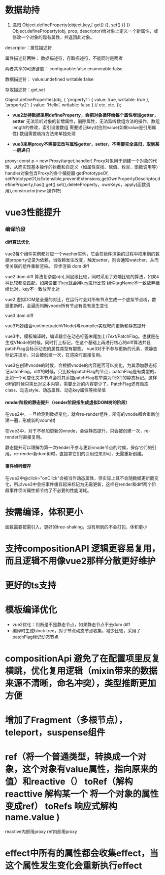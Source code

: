 # 数据劫持
1. 递归 
Object.defineProperty(object,key,{
    get() {},
    set() {}
})
Object.defineProperty(obj, prop, descriptor)给对象上定义一个新属性，或修改一个对象的现有属性，并返回此对象。

descriptor：属性描述符

属性描述符两种： 数据描述符，存取描述符，不能同时是两者

两者共享的可选键值： configurable:false   enumerable:false   

数据描述符： value:undefined  writable:false  

存取描述符：get,set

Object.defineProperties(obj, {
  'property1': {
    value: true,
    writable: true
  },
  'property2': {
    value: 'Hello',
    writable: false
  }
  // etc. etc.
});

- **vue2劫持数据采用defineProperty，会把对象循环给每个属性增加getter，setter**
无法监听对象的新增属性，删除属性，无法监听数组方法的操作，数组length的修改，索引设置数组
需要递归key对应的value(如果value是引用属性)
数组需要劫持方法来单独处理


- **vue3采用proxy不需要去改写属性getter，setter，不需要完全递归，取到某一层递归**

proxy: const p = new Proxy(target,handler) Proxy对象用于创建一个对象的代理，从而实现基本操作的拦截和自定义（如属性查找、赋值、枚举、函数调用等）
handler对象包含Proxy的各个捕捉器
getPrototypeOf, setPrototypeOf,isExtensible,preventExtensions,getOwnPropertyDescriptor,defineProperty,has(),get(),set(),deleteProperty，ownKeys，apply(函数调用),constructor(new 操作符)





# vue3性能提升
### 编译阶段

#### diff算法优化

vue2每个组件实例都对应一个wacher实例，它会在组件渲染的过程中把用到的数据property记录为依赖，当依赖发生改变，触发setter，则会通知watcher，从而使关联的组件重新渲染。 异步渲染 dom diff

vue2 dom diff 算法复杂度o(n),同层级比较，同时采用了双端比较的算法，如果4种比较都没匹配，如果设置了key就会用key进行比较
组件tagName不一致放弃继续比对，key不一致放弃比对

vue2 虚拟DOM是全量的对比，在运行时会对所有节点生成一个虚拟节点树，数据更新时，会遍历判断vnode所有节点有没有发生变化


vue3 dom diff

vue3巧妙结合runtime(patchVNode)与compiler实现靶向更新和静态提升

vue3中，模板编译时，编译器会在动态标签末尾加上/*Text*/PatchFlag。也就是在生成VNode的时候，同时打上标记，在这个基础上再进行核心的diff算法并且patchFlag会标示动态的属性类型有那些。
vue3对于不参与更新的元素，做静态标记并提示，只会被创建一次，在渲染时直接复用。

vue3在创建vnode的时候，会根据vnode的内容是否可以变化，为其添加静态标记patchFlag。diff的时候，只比较有patchFlag的节点，patchFlag是有类型的，比如一个可变化文本节点会将其添加patchFlag枚举类为TEXT的静态标记。这样diff的时候只需比对文本内容，需要比对的内容更少了。PatchFlag还有动态class、动态style、动态属性、动态key属性等枚举值



#### render阶段的静态提升（render阶段指生成虚拟DOM树的阶段）
在vue2中，一旦检测到数据变化，就会re-render组件，所有的vnode都会重新创建一遍，形成新的vdom树

在vue3中，对于不参加更新的vnode，会做静态提升，只会被创建一次，re-render时直接复用。

静态提升可以理解为第一次render不参与更新vnode节点的时候，保存它们的引用。re-render新dom树时，直接拿它们的引用过来即可，无需重新创建。


#### 事件侦听缓存
在vue2中@click="onClick"会被当作动态属性，但实际上其不会随数据更新而变化，所以vue3中会把事件缓存起来标记为无需更新，这样在render和diff两个阶段事件侦听属性都节约了不必要的性能消耗。


# 按需编译，体积更小

函数需要按需引入，更好的tree-shaking，没有用到的不会打包，体积更小

# 支持compositionAPI 逻辑更容易复用，而且逻辑不用像vue2那样分散更好维护


# 更好的ts支持












# 模板编译优化
- vue2优化：判断是不是静态节点，如果静态节点不去dom diff
- 编译时生成block tree，对子节点动态节点收集，减少比较，采用了patchFlag标记动态节点
# compositionApi 避免了在配置项里反复横跳，优化复用逻辑（mixin带来的数据来源不清晰，命名冲突），类型推断更加方便
# 增加了Fragment（多根节点），teleport，suspense组件

# ref（将一个普通类型，转换成一个对象，这个对象有value属性，指向原来的值）和reactive（） toRef（解构reacttive 解构某一个 将一个对象的属性变成ref） toRefs 响应式解构 name.value )

reactive内部用proxy ref内部用proxy

# effect中所有的属性都会收集effect，当这个属性发生变化会重新执行effect